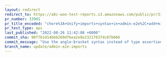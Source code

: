```yaml
---
layout: redirect
redirect_to: https://a8c-woo-test-reports.s3.amazonaws.com/public/pr/33901/api/index.html
pr_number: 33901
pr_title_encoded: "chore%3A+Unify+imports+syntax+in+admin-e2e%2C+add+missing+dependencies"
pr_test_type: api
last_published: "2022-08-26 11:42:08 +0000"
commit_sha: 90f7b1d14bbb260df6ea2e8e23217037dc07b066
commit_message: "Use the angle-bracket syntax instead of type assertions"
branch_name: update/admin-e2e-imports
---
```

